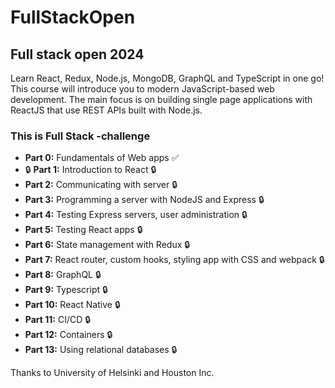 # FullStackOpen

## Full stack open 2024

Learn React, Redux, Node.js, MongoDB, GraphQL and TypeScript in one go! This course will introduce you to modern JavaScript-based web development. The main focus is on building single page applications with ReactJS that use REST APIs built with Node.js.

### This is Full Stack -challenge

- **Part 0:** Fundamentals of Web apps :white_check_mark:	
- :lock:	**Part 1:** Introduction to React :lock:	
- **Part 2:** Communicating with server :lock:
- **Part 3:** Programming a server with NodeJS and Express :lock:
- **Part 4:** Testing Express servers, user administration :lock:
- **Part 5:** Testing React apps :lock: 
- **Part 6:** State management with Redux :lock:
- **Part 7:** React router, custom hooks, styling app with CSS and webpack :lock:
- **Part 8:** GraphQL :lock:
- **Part 9:** Typescript :lock:
- **Part 10:** React Native :lock:
- **Part 11:** CI/CD :lock:
- **Part 12:** Containers :lock:
- **Part 13:** Using relational databases :lock:

Thanks to University of Helsinki and Houston Inc.

